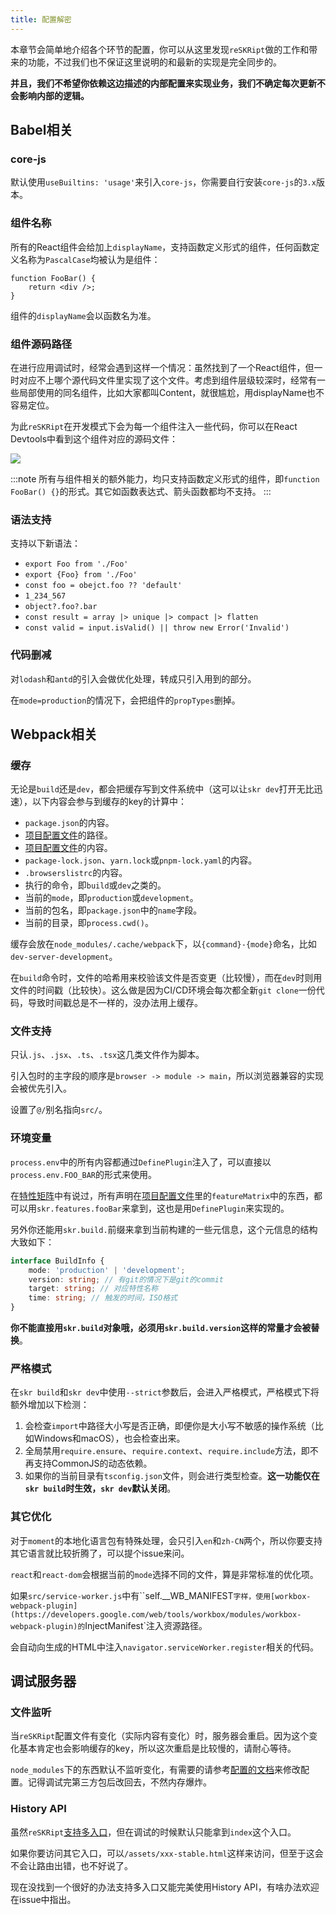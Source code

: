 ```yaml
---
title: 配置解密
---
```


本章节会简单地介绍各个环节的配置，你可以从这里发现`reSKRipt`做的工作和带来的功能，不过我们也不保证这里说明的和最新的实现是完全同步的。

**并且，我们不希望你依赖这边描述的内部配置来实现业务，我们不确定每次更新不会影响内部的逻辑。**

## Babel相关

### core-js

默认使用`useBuiltins: 'usage'`来引入`core-js`，你需要自行安装`core-js`的`3.x`版本。

### 组件名称

所有的React组件会给加上`displayName`，支持函数定义形式的组件，任何函数定义名称为`PascalCase`均被认为是组件：

```tsx
function FooBar() {
    return <div />;
}
```

组件的`displayName`会以函数名为准。

### 组件源码路径

在进行应用调试时，经常会遇到这样一个情况：虽然找到了一个React组件，但一时对应不上哪个源代码文件里实现了这个文件。考虑到组件层级较深时，经常有一些局部使用的同名组件，比如大家都叫Content，就很尴尬，用displayName也不容易定位。

为此`reSKRipt`在开发模式下会为每一个组件注入一些代码，你可以在React Devtools中看到这个组件对应的源码文件：

![](./assets/debug-component-name.png)

:::note
所有与组件相关的额外能力，均只支持函数定义形式的组件，即`function FooBar() {}`的形式。其它如函数表达式、箭头函数都均不支持。
:::

### 语法支持

支持以下新语法：

- `export Foo from './Foo'`
- `export {Foo} from './Foo'`
- `const foo = obejct.foo ?? 'default'`
- `1_234_567`
- `object?.foo?.bar`
- `const result = array |> unique |> compact |> flatten`
- `const valid = input.isValid() || throw new Error('Invalid')`

### 代码删减

对`lodash`和`antd`的引入会做优化处理，转成只引入用到的部分。

在`mode=production`的情况下，会把组件的`propTypes`删掉。

## Webpack相关

### 缓存

无论是`build`还是`dev`，都会把缓存写到文件系统中（这可以让`skr dev`打开无比迅速），以下内容会参与到缓存的key的计算中：

- `package.json`的内容。
- [项目配置文件](../settings/setting)的路径。
- [项目配置文件](../settings/setting)的内容。
- `package-lock.json`、`yarn.lock`或`pnpm-lock.yaml`的内容。
- `.browserslistrc`的内容。
- 执行的命令，即`build`或`dev`之类的。
- 当前的`mode`，即`production`或`development`。
- 当前的包名，即`package.json`中的`name`字段。
- 当前的目录，即`process.cwd()`。

缓存会放在`node_modules/.cache/webpack`下，以`{command}-{mode}`命名，比如`dev-server-development`。

在`build`命令时，文件的哈希用来校验该文件是否变更（比较慢），而在`dev`时则用文件的时间戳（比较快）。这么做是因为CI/CD环境会每次都全新`git clone`一份代码，导致时间戳总是不一样的，没办法用上缓存。

### 文件支持

只认`.js`、`.jsx`、`.ts`、`.tsx`这几类文件作为脚本。

引入包时的主字段的顺序是`browser -> module -> main`，所以浏览器兼容的实现会被优先引入。

设置了`@/`别名指向`src/`。

### 环境变量

`process.env`中的所有内容都通过`DefinePlugin`注入了，可以直接以`process.env.FOO_BAR`的形式来使用。

在[特性矩阵](../settings/feature-matrix)中有说过，所有声明在[项目配置文件](../settings/setting)里的`featureMatrix`中的东西，都可以用`skr.features.fooBar`来拿到，这也是用`DefinePlugin`来实现的。

另外你还能用`skr.build.`前缀来拿到当前构建的一些元信息，这个元信息的结构大致如下：

```ts
interface BuildInfo {
    mode: 'production' | 'development';
    version: string; // 有git的情况下是git的commit
    target: string; // 对应特性名称
    time: string; // 触发的时间，ISO格式
}
```

**你不能直接用`skr.build`对象哦，必须用`skr.build.version`这样的常量才会被替换**。

### 严格模式

在`skr build`和`skr dev`中使用`--strict`参数后，会进入严格模式，严格模式下将额外增加以下检测：

1. 会检查`import`中路径大小写是否正确，即便你是大小写不敏感的操作系统（比如Windows和macOS），也会检查出来。
2. 全局禁用`require.ensure`、`require.context`、`require.include`方法，即不再支持CommonJS的动态依赖。
3. 如果你的当前目录有`tsconfig.json`文件，则会进行类型检查。**这一功能仅在`skr build`时生效，`skr dev`默认关闭**。

### 其它优化

对于`moment`的本地化语言包有特殊处理，会只引入`en`和`zh-CN`两个，所以你要支持其它语言就比较折腾了，可以提个issue来问。

`react`和`react-dom`会根据当前的`mode`选择不同的文件，算是非常标准的优化项。

如果`src/service-worker.js`中有``self.__WB_MANIFEST`字样，使用[workbox-webpack-plugin](https://developers.google.com/web/tools/workbox/modules/workbox-webpack-plugin)的`InjectManifest`注入资源路径。

会自动向生成的HTML中注入`navigator.serviceWorker.register`相关的代码。

## 调试服务器

### 文件监听

当`reSKRipt`配置文件有变化（实际内容有变化）时，服务器会重启。因为这个变化基本肯定也会影响缓存的key，所以这次重启是比较慢的，请耐心等待。

`node_modules`下的东西默认不监听变化，有需要的请参考[配置的文档](../settings/dev-server#监听第三方代码变更)来修改配置。记得调试完第三方包后改回去，不然内存爆炸。

### History API

虽然`reSKRipt`[支持多入口](./multiple-entry)，但在调试的时候默认只能拿到`index`这个入口。

如果你要访问其它入口，可以`/assets/xxx-stable.html`这样来访问，但至于这会不会让路由出错，也不好说了。

现在没找到一个很好的办法支持多入口又能完美使用History API，有啥办法欢迎在issue中指出。
